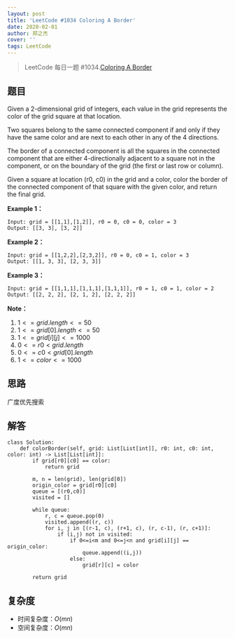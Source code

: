 ```yaml
---
layout: post
title: 'LeetCode #1034 Coloring A Border'
date: 2020-02-01
author: 郑之杰
cover: ''
tags: LeetCode
---
```


> LeetCode 每日一题 #1034.[Coloring A Border](https://leetcode-cn.com/problems/coloring-a-border/)

## 题目
Given a 2-dimensional grid of integers, each value in the grid represents the color of the grid square at that location.

Two squares belong to the same connected component if and only if they have the same color and are next to each other in any of the 4 directions.

The border of a connected component is all the squares in the connected component that are either 4-directionally adjacent to a square not in the component, or on the boundary of the grid (the first or last row or column).

Given a square at location (r0, c0) in the grid and a color, color the border of the connected component of that square with the given color, and return the final grid.


**Example 1：**
```
Input: grid = [[1,1],[1,2]], r0 = 0, c0 = 0, color = 3
Output: [[3, 3], [3, 2]]
```

**Example 2：**
```
Input: grid = [[1,2,2],[2,3,2]], r0 = 0, c0 = 1, color = 3
Output: [[1, 3, 3], [2, 3, 3]]
```

**Example 3：**
```
Input: grid = [[1,1,1],[1,1,1],[1,1,1]], r0 = 1, c0 = 1, color = 2
Output: [[2, 2, 2], [2, 1, 2], [2, 2, 2]]
```

**Note：**
1. $1 <= grid.length <= 50$
2. $1 <= grid[0].length <= 50$
3. $1 <= grid[i][j] <= 1000$
4. $0 <= r0 < grid.length$
5. $0 <= c0 < grid[0].length$
6. $1 <= color <= 1000$

## 思路
广度优先搜索

## 解答
```
class Solution:
    def colorBorder(self, grid: List[List[int]], r0: int, c0: int, color: int) -> List[List[int]]:
        if grid[r0][c0] == color:
            return grid

        m, n = len(grid), len(grid[0])
        origin_color = grid[r0][c0]
        queue = [(r0,c0)]
        visited = []

        while queue:
            r, c = queue.pop(0)
            visited.append((r, c))
            for i, j in [(r-1, c), (r+1, c), (r, c-1), (r, c+1)]:
                if (i,j) not in visited:
                    if 0<=i<m and 0<=j<n and grid[i][j] == origin_color:
                        queue.append((i,j))
                    else:
                        grid[r][c] = color

        return grid
```

## 复杂度
- 时间复杂度：$O(mn)$
- 空间复杂度：$O(mn)$